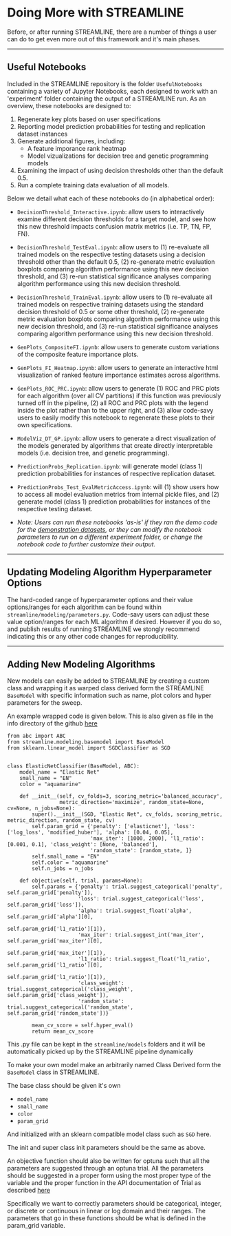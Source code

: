 # Doing More with STREAMLINE
Before, or after running STREAMLINE, there are a number of things a user can do to get even more out of this framework and it's main phases.

***
## Useful Notebooks
Included in the STREAMLINE repository is the folder `UsefulNotebooks` containing a variety of Jupyter Notebooks, each designed to work with an 'experiment' folder containing the output of a STREAMLINE run. As an overview, these notebooks are designed to:
1. Regenerate key plots based on user specifications
2. Reporting model prediction probabilities for testing and replication dataset instances
3. Generate additional figures, including:
    * A feature imporance rank heatmap
    * Model vizualizations for decision tree and genetic programming models
4. Examining the impact of using decision thresholds other than the default 0.5. 
5. Run a complete training data evaluation of all models.

Below we detail what each of these notebooks do (in alphabetical order):
* `DecisionThreshold_Interactive.ipynb`: allow users to interactively examine different decision thresholds for a target model, and see how this new threshold impacts confusion matrix metrics (i.e. TP, TN, FP, FN).
* `DecisionThreshold_TestEval.ipynb`: allow users to (1) re-evaluate all trained models on the respective testing datasets using a decision threshold other than the default 0.5, (2) re-generate metric evaluation boxplots comparing algorithm performance using this new decision threshold, and (3) re-run statistical significance analyses comparing algorithm performance using this new decision threshold.
* `DecisionThreshold_TrainEval.ipynb`: allow users to (1) re-evaluate all trained models on respective training datasets using the standard decision threshold of 0.5 or some other threshold, (2) re-generate metric evaluation boxplots comparing algorithm performance using this new decision threshold, and (3) re-run statistical significance analyses comparing algorithm performance using this new decision threshold.
* `GenPlots_CompositeFI.ipynb`:  allow users to generate custom variations of the composite feature importance plots.
* `GenPlots_FI_Heatmap.ipynb`: allow users to generate an interactive html visualization of ranked feature importance estimates across algorithms.
* `GenPlots_ROC_PRC.ipynb`: allow users to generate (1) ROC and PRC plots for each algorithm (over all CV partitions) if this function was previously turned off in the pipeline, (2) all ROC and PRC plots with the legend inside the plot rather than to the upper right, and (3) allow code-savy users to easily modify this notebook to regenerate these plots to their own specifications.
* `ModelViz_DT_GP.ipynb`: allow users to generate a direct visualization of the models generated by algorithms that create directly interpretable models (i.e. decision tree, and genetic programming).
* `PredictionProbs_Replication.ipynb`: will generate model (class 1) prediction probabilities for instances of respective replication dataset.
* `PredictionProbs_Test_EvalMetricAccess.ipynb`: will (1) show users how to access all model evaluation metrics from internal pickle files, and (2) generate model (class 1) prediction probabilities for instances of the respective testing dataset.

* *Note: Users can run these notebooks 'as-is' if they ran the demo code for the [demonstration datasets](data.md#demonstration-data), or they can modify the notebook parameters to run on a different experiment folder, or change the notebook code to further customize their output.*

***
## Updating Modeling Algorithm Hyperparameter Options
The hard-coded range of hyperparameter options and their value options/ranges for each algorithm can be found within `streamline/modeling/parameters.py`. 
Code-savy users can adjust these value option/ranges for each ML algorithm if desired. However if you do so, and publish results of running STREAMLINE we stongly recommend indicating this or any other code changes for reproducibility. 


***
## Adding New Modeling Algorithms

New models can easily be added to STREAMLINE by creating a custom class
and wrapping it as warped class derived form the STREAMLINE `BaseModel` with
specific information such as name, plot colors and hyper parameters for the sweep.

An example wrapped code is given below. This is also given as file in the
info directory of the github [here](https://github.com/UrbsLab/STREAMLINE/blob/main/docs/source/elastic_net.py)


```
from abc import ABC
from streamline.modeling.basemodel import BaseModel
from sklearn.linear_model import SGDClassifier as SGD


class ElasticNetClassifier(BaseModel, ABC):
    model_name = "Elastic Net"
    small_name = "EN"
    color = "aquamarine"

    def __init__(self, cv_folds=3, scoring_metric='balanced_accuracy',
                 metric_direction='maximize', random_state=None, cv=None, n_jobs=None):
        super().__init__(SGD, "Elastic Net", cv_folds, scoring_metric, metric_direction, random_state, cv)
        self.param_grid = {'penalty': ['elasticnet'], 'loss': ['log_loss', 'modified_huber'], 'alpha': [0.04, 0.05],
                           'max_iter': [1000, 2000], 'l1_ratio': [0.001, 0.1], 'class_weight': [None, 'balanced'],
                           'random_state': [random_state, ]}
        self.small_name = "EN"
        self.color = "aquamarine"
        self.n_jobs = n_jobs

    def objective(self, trial, params=None):
        self.params = {'penalty': trial.suggest_categorical('penalty', self.param_grid['penalty']),
                       'loss': trial.suggest_categorical('loss', self.param_grid['loss']),
                       'alpha': trial.suggest_float('alpha', self.param_grid['alpha'][0],
                                                    self.param_grid['l1_ratio'][1]),
                       'max_iter': trial.suggest_int('max_iter', self.param_grid['max_iter'][0],
                                                     self.param_grid['max_iter'][1]),
                       'l1_ratio': trial.suggest_float('l1_ratio', self.param_grid['l1_ratio'][0],
                                                       self.param_grid['l1_ratio'][1]),
                       'class_weight': trial.suggest_categorical('class_weight', self.param_grid['class_weight']),
                       'random_state': trial.suggest_categorical('random_state', self.param_grid['random_state'])}

        mean_cv_score = self.hyper_eval()
        return mean_cv_score
```

This .py file can be kept in the `streamline/models` folders and it will be automatically picked up by the STREAMLINE
pipeline dynamically

To make your own model make an arbitrarily named Class Derived form the `BaseModel` class in STREAMLINE.

The base class should be given it's own     

* `model_name`
* `small_name`
* `color`
* `param_grid`

And initialized with an sklearn compatible model class such as `SGD` here.

The init and super class init parameters should be the same as above.

An objective function should also be written for optuna such that all the parameters are suggested
through an optuna trial. All the parameters should be suggested in a proper form using the most proper
type of the variable and the proper function in the API documentation of
Trial as described [here](https://optuna.readthedocs.io/en/stable/reference/generated/optuna.trial.Trial.html)

Specifically we want to correctly parameters should be categorical, integer, or
discrete or continuous in linear or log domain and their ranges.
The parameters that go in these functions should be what is defined in the param_grid variable.
